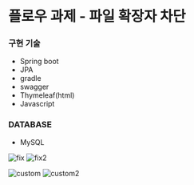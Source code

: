 # 플로우 과제 - 파일 확장자 차단

### 구현 기술
* Spring boot
* JPA
* gradle
* swagger
* Thymeleaf(html)
* Javascript

### DATABASE
* MySQL

![fix](https://user-images.githubusercontent.com/51350374/150546508-ba310e87-bfc2-419d-a047-eb091a7bf7d8.png)
![fix2](https://user-images.githubusercontent.com/51350374/150546545-7740c93b-7471-4c2b-87d7-1a1e6ed20361.png)

![custom](https://user-images.githubusercontent.com/51350374/150546490-2e682756-9c8d-4156-acf8-f6c6d46c4d74.png)
![custom2](https://user-images.githubusercontent.com/51350374/150546500-e062fc0d-a9cd-4ed5-9fa0-138ad03aabed.png)
